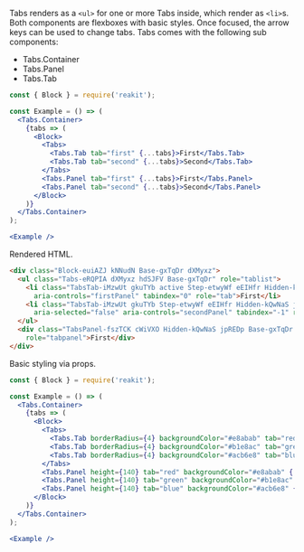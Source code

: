 <!-- Description -->
Tabs renders as a `<ul>` for one or more Tabs inside, which render as `<li>`s.
Both components are flexboxes with basic styles.
Once focused, the arrow keys can be used to change tabs.
Tabs comes with the following sub components:

- Tabs.Container
- Tabs.Panel
- Tabs.Tab

<!-- Minimal JSX to showcase component -->

```jsx
const { Block } = require('reakit');

const Example = () => (
  <Tabs.Container>
    {tabs => (
      <Block>
        <Tabs>
          <Tabs.Tab tab="first" {...tabs}>First</Tabs.Tab>
          <Tabs.Tab tab="second" {...tabs}>Second</Tabs.Tab>
        </Tabs>
        <Tabs.Panel tab="first" {...tabs}>First</Tabs.Panel>
        <Tabs.Panel tab="second" {...tabs}>Second</Tabs.Panel>
      </Block>
    )}
  </Tabs.Container>
);

<Example />
```

Rendered HTML.

```html
<div class="Block-euiAZJ kNNudN Base-gxTqDr dXMyxz">
  <ul class="Tabs-eRQPIA dXMyxz hdSJFV Base-gxTqDr" role="tablist">
    <li class="TabsTab-iMzwUt gkuTYb active Step-etwyWf eEIHfr Hidden-kQwNaS jpREDp Base-gxTqDr dXMyxz" id="firstTab" aria-selected="true"
      aria-controls="firstPanel" tabindex="0" role="tab">First</li>
    <li class="TabsTab-iMzwUt gkuTYb Step-etwyWf eEIHfr Hidden-kQwNaS jpREDp Base-gxTqDr dXMyxz" id="secondTab"
      aria-selected="false" aria-controls="secondPanel" tabindex="-1" role="tab">Second</li>
  </ul>
  <div class="TabsPanel-fszTCK cWiVXO Hidden-kQwNaS jpREDp Base-gxTqDr dXMyxz" id="firstPanel" aria-labelledby="firstTab"
    role="tabpanel">First</div>
</div>
```

Basic styling via props.

```jsx
const { Block } = require('reakit');

const Example = () => (
  <Tabs.Container>
    {tabs => (
      <Block>
        <Tabs>
          <Tabs.Tab borderRadius={4} backgroundColor="#e8abab" tab="red" {...tabs}>Red</Tabs.Tab>
          <Tabs.Tab borderRadius={4} backgroundColor="#b1e8ac" tab="green" {...tabs}>Green</Tabs.Tab>
          <Tabs.Tab borderRadius={4} backgroundColor="#acb6e8" tab="blue" {...tabs}>Blue</Tabs.Tab>
        </Tabs>
        <Tabs.Panel height={140} tab="red" backgroundColor="#e8abab" {...tabs}>Red tab contents go here</Tabs.Panel>
        <Tabs.Panel height={140} tab="green" backgroundColor="#b1e8ac" {...tabs}>Green tab contents go here</Tabs.Panel>
        <Tabs.Panel height={140} tab="blue" backgroundColor="#acb6e8" {...tabs}>Blue tab contents go here</Tabs.Panel>
      </Block>
    )}
  </Tabs.Container>
);

<Example />
```
